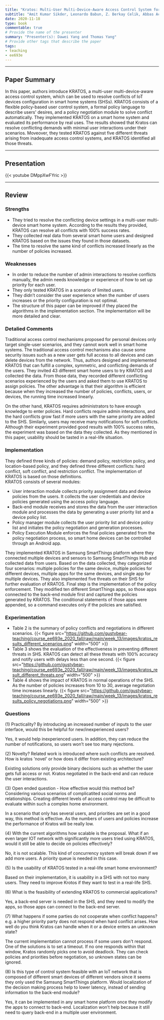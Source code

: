 ```yaml
---
title: "Kratos: Multi-User Multi-Device-Aware Access Control System for the Smart Home"
subtitle: "Amit Kumar Sikder, Leonardo Babun, Z. Berkay Celik, Abbas Acar, Hidayet Aksu, Patrick McDaniel, Engin Kirda, A. Selcuk Uluagac"
date: 2020-11-18
type: book
commentable: true
# Provide the name of the presenter
summary: "Presenter(s): Dawei Yang and Thomas Yang"
# Provide other tags that describe the paper
tags:
- teaching
- ee693e
---
```

***
## Paper Summary
In this paper, authors introduce KRATOS, a multi-user multi-device-aware access control system,  which can be used to resolve conflicts of IoT devices configuration in smart home systems (SHSs). KRATOS consists of a flexible policy-based user control system, a formal policy language to describe users' desires, and a policy negotiation module to solve conflict automatically. They implemented KRATOS on a smart home system and evaluated its performance by real uses. The results showed that Kratos can resolve conflicting demands with minimal user interactions under their scenarios. Moveover, they tested KRATOS against five different threats arising from inadequate access control systems, and KRATOS identified all those threats.
***
## Presentation
{{< youtube DMppXwFYric >}}
***
## Review
### Strengths
- They tried to resolve the conflicting device settings in a multi-user multi-device smart home system. According to the results they provided, KRATOS can resolve all conflicts with 100% success rates.
- They collected real data from several smart home users and designed KRATOS based on the issues they found in those datasets.
- The time to resolve the same kind of conflicts increased linearly as the number of policies increased.
### Weaknesses
- In order to reduce the number of admin interactions to resolve conflicts manually, the admin needs knowledge or experience of how to set up priority for each user.
- They only tested KRATOS in a scenario of limited users.
- They didn’t consider the user experience when the number of users increases or the priority configuration is not optimal.
- The structure of this paper can be improved if they placed the algorithms in the implementation section. The implementation will be more detailed and clear.
### Detalied Comments
Traditional access control mechanisms proposed for personal devices only target single-user scenarios, and they cannot work well in smart home systems. The traditional access control mechanisms also cause some security issues such as a new user gets full access to all devices and can delete devices from the network. Thus, authors designed and implemented KRATOS that can fulfill a complex, symmetric, and conflicting demands of the users. They invited 43 different smart home users to try KRATOS and collected the data. From those data, they recorded different conflicting scenarios experienced by the users and asked them to use KRATOS to assign policies. The other advantage is that their algorithm is efficient because when they increased the number of policies, conflicts, users, or devices, the running time increased linearly.

On the other hand, KRATOS requires administrators to have enough knowledge to enter policies. Hard conflicts require admin interactions, and the hard conflicts grow fast if more users with the same priority are added to the SHS. Similarly, users may receive many notifications for soft conflicts. Although their experiment provided good results with 100% success rates, the experiment was based on the data they collected. As they mentioned in this paper, usability should be tasted in a real-life situation.
### Implementation
They defined three kinds of policies: demand policy, restriction policy, and location-based policy, and they defined three different conflicts: hard conflict, soft conflict, and restriction conflict. The implementation of KRATOS is based on those definitions.\
KRATOS consists of several modules:
- User interaction module collects priority assignment data and device policies from the users. It collects the user credentials and device policies generated using the access policy language.
- Back-end module receives and stores the data from the user interaction module and processes the data by generating a user priority list and a device policy list.
- Policy manager module collects the user priority list and device policy list and initiates the policy negotiation and generation processes.
- Policy Execution Module enforces the final policies generated from the policy negotiation process, so smart home devices can be controlled through an Android app.
 
 
They implemented KRATOS in Samsung SmartThings platform where they connected multiple devices and sensors to Samsung SmartThings Hub and collected data from users. Based on the data collected, they categorized four scenarios: multiple policies for the same device, multiple policies for different devices, multiple apps for the same devices, and single app for multiple devices. They also implemented five threats on their SHS for further evaluation of KRATOS. Final step is the implementation of the policy enforcement. They modified ten different SmartThings apps, so those apps connected to the back-end module first and captured the policies generated by KRATOS. The conditional statements of those apps were appended, so a command executes only if the policies are satisfied.
### Experimentation
- Table 2 is the summary of policy conflicts and negotiations in different scenarios.
{{< figure src="https://github.com/gustybear-teaching/course_ee693e_2020_fall/raw/main/week_13/images/kratos_results_different_scenarios.png" width="500" >}}
- Table 3 shows the evaluation of the effectiveness in preventing different threats in SHS. KRATOS can detect all these threats with 100% accuracy and notify users with delays less than one second.
{{< figure src="https://github.com/gustybear-teaching/course_ee693e_2020_fall/raw/main/week_13/images/kratos_result_different_threats.png" width="500" >}}
- Table 4 shows the impact of KRATOS in normal operations of the SHS. As the number of policies increases from 10 to 30, average negotiation time increases linearly.
{{< figure src="https://github.com/gustybear-teaching/course_ee693e_2020_fall/raw/main/week_13/images/kratos_results_policy_negotiations.png" width="500" >}}
### Questions
(1) Practicality? By introducing an increased number of inputs to the user interface, would this be helpful for new/inexperienced users?

Yes, it would help inexperienced users. In addition, they can reduce the number of notifications, so users won’t see too many rejections.

(2) Novelty? Related work is introduced where such conflicts are resolved. How is kratos 'novel' or how does it differ from existing architecture?

Existing solutions only provide binary decisions such as whether the user gets full access or not. Kratos negotiated in the back-end and can reduce the user interactions.

(3) Open ended question - How effective would this method be? Considering various scenarios of complicatited social norms and relationships. Creating different levels of access control may be difficult to evaluate within such a complex home environment.

In a scenario that only has several users, and priorities are set in a good way, this method is effective. As the numbers of users and policies increase the performance of Kratos will be really low.

(4) With the current algorithms how scalable is the proposal. What if an even larger IOT network with significantly more users tried using KRATOS, would it still be able to decide on policies effectively?

No, it is not scalable. This kind of concurrency system will break down if we add more users. A priority queue is needed in this case.

(5) Is the usability of KRATOS tested in a real-life smart home environment?

Based on their implementation, it is usability in a SHS with not too many users. They need to improve Krotos if they want to test in a real-life SHS.

(6) What is the feasibility of extending KRATOS to commercial applications?

Yes, a back-end server is needed in the SHS, and they need to modify the apps, so those apps can connect to the back-end server.

(7) What happens if some parties do not cooperate when conflict happens? e.g. a higher priority party does not respond when hard conflict arises. How well do you think Kratos can handle when it or a device enters an unknown state?

The current implementation cannot process if some users don't respond. One of the solutions is to set a timeout. If no one responds within that window, Kratos randomly picks one to avoid deadlock. They can check policies and priorities before negotiation, so unknown states can be ignored.

(8) Is this type of control system feasible with an IoT network that is composed of different smart devices of different vendors since it seems they only used the Samsung SmartThings platform.
Would localization of the decision making process help to lower latency, instead of sending information to the back-end module?

Yes, it can be implemented in any smart home platform once they modify the apps to connect to back-end. Localization won’t help because it still need to query back-end in a multiple user environment.
 
 

